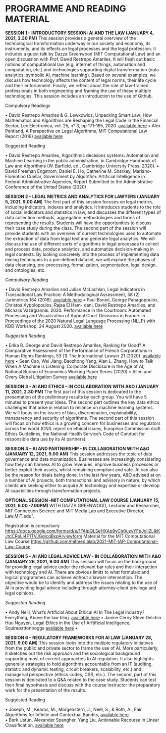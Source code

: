 # PROGRAMME AND READING MATERIAL

**SESSION 1 – INTRODUCTORY SESSION: AI AND THE LAW (JANUARY 4, 2021, 2.30 PM)**
This session provides a general overview of the technological transformation underway in our society and economy, its instruments, and its effects on legal processes and the legal profession. It includes a guest talk by Dazza Greenwood (MIT Computational Law) and an open discussion with Prof. David Restrepo Amariles. It will flesh out basic notions of computational law (e.g. internet of things, automation and computation, etc.) and technologies supporting digital transformation (data analytics, symbolic AI, machine learning). Based on several examples, we discuss how technology affects the content of legal norms, their life cycle and their enforcement. Finally, we reflect about the role of law-trained professionals in both engineering and framing the use of these multiple technologies. This session includes an introduction to the use of Github. 

Compulsory Readings 

•	David Restrepo Amariles & G. Lewkowicz, Unpacking Smart Law: How Mathematics and Algorithms are Reshaping the Legal Code in the Financial Sector, Lex Electronica, vol. 25, n° 3, pp 171-185, 2020. [available here](https://papers.ssrn.com/sol3/papers.cfm?abstract_id=3754007)
•	Alex Pentland, A Perspective on Legal Algorithms, MIT Computational Law Report (2019) [available here](https://law.mit.edu/pub/aperspectiveonlegalalgorithms/release/3)

Suggested Reading 

•	David Restrepo Amariles, Algorithmic decisions systems: Automation and Machine Learning in the public administration, in Cambridge Handbook of Law and Algorithms (W. Barfield, ed., Cambridge University Press, 2020). 
•	David Freeman Engstrom, Daniel E. Ho, Catherine M. Sharkey, Mariano-Florentino Cuellar, Government by Algorithm: Artificial Intelligence in Federal Administrative Agencies, Report Submitted to the Administrative Conference of the United States (2020)


**SESSION 2 – LEGAL METRICS AND ANALYTICS FOR LAWYERS (JANUARY 5, 2021, 9.00 AM)**
The first part of this session focuses on legal metrics, including indicators, indexes and analytics. It introduces students to the role of social indicators and statistics in law, and discusses the different types of data collection methods, aggregation methodologies and forms of representing the results. Students will have the opportunities to discuss their case study during the class. The second part of the session will provide students with an overview of current technologies used to automate the extraction of data from legal text and generate legal analytics. We will discuss the use of different sorts of algorithms in legal processes to collect and process data, produce analytics, and automatize decision-making in legal contexts. By looking concretely into the process of implementing data mining techniques to a pre-defined dataset, we will explore the phases of data cleansing, pre-processing, formalization, segmentation, legal design, and ontologies, etc. 

*Compulsory Reading*

•	David Restrepo Amariles and Julian McLachlan, Legal Indicators in Transnational Law Practice: A Methodological Assessment, 58 (2) Jurimetrics 164 (2018).  [available here](https://papers.ssrn.com/sol3/papers.cfm?abstract_id=3753523)
•	Paul Boniol, George Panagopoulos, Christos Xypolopoulos, Rajaa El Ham- dani, David Restrepo Amariles, and Michalis Vazirgiannis. 2020. Performance in the Courtroom: Automated Processing and Visualization of Appeal Court Decisions in France. In Proceedings of the 2020 Natural Legal Language Processing (NLLP) with KDD Workshop, 24 August 2020. [available here](http://ceur-ws.org/Vol-2645/paper2.pdf)

*Suggested Reading*

•	Erika R. George and David Restrepo Amariles, Ranking for Good? A Comparative Assessment of the Performance of French Corporations in Human Rights Rankings, 53 (1) The International Lawyer 21 (2020). [available here](https://papers.ssrn.com/sol3/papers.cfm?abstract_id=3753544) 
•	Sean Cao, Wei Jiang, Baozhong Yang, Alan L. Zhang, How to Talk When A Machine is Listening: Corporate Disclosure in the Age of AI, National Bureau of Economics Working Paper Series (2020)
•	Allen and Overy Global Litigation Survey [available here](https://drive.google.com/file/d/1a3M0IMR382Uusmfj8pgVWSNx4q5GBFLk/view) 


**SESSION 3 - AI AND ETHICS – IN COLLABORATION WITH A&O (JANUARY 11, 2021, 2.30 PM)**
The first part of this session is dedicated to the presentation of the preliminary results by each group. You will have 5 minutes to present your ideas. The second part outlines the key data ethics challenges that arise in relation to reliance on machine learning systems. We will focus on the issues of bias, discrimination, explainability, transparency and security of algorithms. The second part of this session will focus on how ethics is a growing concern for businesses and regulators across the world (CNIL report on ethical issues, European Commission draft Ethics Guidelines, the National Health Service’s Code of Conduct for responsible data use by its AI partners).

**SESSION 4 –  AI AND PARTNERSHIP - IN COLLABORATION WITH A&O (JANUARY 12, 2021, 9.00 AM)**
This session addresses the topic of data governance and data monetization. Businesses are increasingly considering how they can harness AI to grow revenues, improve business processes or better exploit their assets, whilst remaining compliant and safe.  AI can also be the reason for deals being done. In the last few years, A&O advised at on a number of AI projects, both transactional and advisory in nature, by which clients are seeking either to acquire AI technology and expertise or develop AI capabilities through transformation projects. 

**OPTIONAL SESSION –MIT COMPUTATIONAL LAW COURSE (JANUARY 15, 2021, 6.00 -7.00PM)**
WITH DAZZA GREENWOOD, Lecturer and Researcher, MIT Connection Science and MIT Media Lab and Executive Director, Law.MIT.edu".

Registration is compulsory https://docs.google.com/forms/d/e/1FAIpQLSeHXAp9vCb0uzvYFpJolI2LlkKJtdCReLI4F1TVJGgicqBxpA/viewform
Material for the MIT Computational Law Course https://github.com/mitmedialab/2021-MIT-IAP-Computational-Law-Course

**SESSION 5 – AI AND LEGAL ADVICE LAW - IN COLLABORATION WITH A&O (JANUARY 26, 2021, 9.00 AM)**
This session will focus on the background for providing legal advice under the relevant bar rules and their interaction with technology and AI. There are obvious limits to what formulaic and logical programmes can achieve without a lawyer intervention. The objective would be to identify and address the issues relating to the use of AI in providing legal advice including through attorney-client privilege and legal opinions. 

*Suggested Reading* 

•	Andy Neill, What’s Artificial About Ethical AI In The Legal Industry? Everything, Above the law blog. [available here](https://abovethelaw.com/legal-innovation-center/2018/10/25/whats-artificial-about-ethical-ai-in-the-legal-industry-everything/?rf=1) 
•	Janine Cerny Steve Delchin Huu Nguyen, Legal Ethics in the Use of Arftificial Intelligence, Squirepattonboggs [available here](https://www.squirepattonboggs.com/-/media/files/insights/publications/2019/02/legal-ethics-in-the-use-of-artificial-intelligence/legalethics_feb2019.pdf) 
•	

**SESSION 6 – REGULATORY FRAMEWORKS FOR AI LAW (JANUARY 28, 2021, 9.00 AM)**
This session looks into the multiple regulatory initiatives from the public and private sector to frame the use of AI. More particularly, it sketches out the risk approach and the sociological background supporting most of current approaches to AI regulation. It also highlights generally strategies to hold algorithms accountable from an IT (auditing, statistic and dynamic testing, circuit breakers, scalability, etc.) and managerial perspective (ethics codes, CSR, etc.). The second, part of this session is dedicated to a Q&A related to the case study. Students can test their final hypothesis and discuss with the course instructor the preparatory work for the presentation of the results.  

Suggested Reading

•	Joseph, M., Kearns, M., Morgenstern, J., Neel, S., & Roth, A., Fair Algorithms for Infinite and Contextual Bandits, [available here](https://arxiv.org/abs/1610.09559)  
•	Berk Ustun, Alexander Spangher, Yang Liu, Actionable Recourse in Linear Classification, [available here](https://arxiv.org/abs/1809.06514)  

